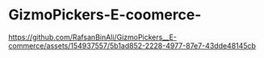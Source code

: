 # GizmoPickers-E-coomerce-



https://github.com/RafsanBinAli/GizmoPickers__E-commerce/assets/154937557/5b1ad852-2228-4977-87e7-43dde48145cb

